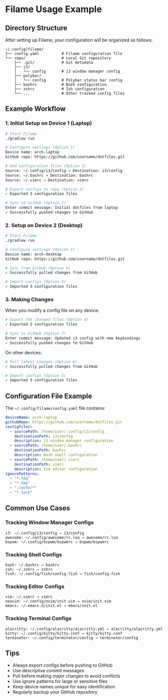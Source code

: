 # Filame Usage Example

## Directory Structure

After setting up Filame, your configuration will be organized as follows:

```
~/.config/filame/
├── config.yaml          # Filame configuration file
└── repo/                # Local Git repository
    ├── .git/            # Git metadata
    ├── i3/
    │   └── config       # i3 window manager config
    ├── polybar/
    │   └── config       # Polybar status bar config
    ├── bashrc           # Bash configuration
    ├── zshrc            # Zsh configuration
    └── ...              # Other tracked config files
```

## Example Workflow

### 1. Initial Setup on Device 1 (Laptop)

```bash
# Start Filame
./gradlew run

# Configure settings (Option 1)
Device name: arch-laptop
GitHub repo: https://github.com/username/dotfiles.git

# Add configuration files (Option 2)
Source: ~/.config/i3/config → Destination: i3/config
Source: ~/.bashrc → Destination: bashrc
Source: ~/.vimrc → Destination: vimrc

# Export configs to repo (Option 4)
✓ Exported 3 configuration files

# Sync to GitHub (Option 7)
Enter commit message: Initial dotfiles from laptop
✓ Successfully pushed changes to GitHub
```

### 2. Setup on Device 2 (Desktop)

```bash
# Start Filame
./gradlew run

# Configure settings (Option 1)
Device name: arch-desktop
GitHub repo: https://github.com/username/dotfiles.git

# Sync from GitHub (Option 6)
✓ Successfully pulled changes from GitHub

# Import configs (Option 5)
✓ Imported 3 configuration files
```

### 3. Making Changes

When you modify a config file on any device:

```bash
# Export the changed files (Option 4)
✓ Exported 3 configuration files

# Sync to GitHub (Option 7)
Enter commit message: Updated i3 config with new keybindings
✓ Successfully pushed changes to GitHub
```

On other devices:

```bash
# Pull latest changes (Option 6)
✓ Successfully pulled changes from GitHub

# Import configs (Option 5)
✓ Imported 3 configuration files
```

## Configuration File Example

The `~/.config/filame/config.yaml` file contains:

```yaml
deviceName: arch-laptop
githubRepo: https://github.com/username/dotfiles.git
configFiles:
  - sourcePath: /home/user/.config/i3/config
    destinationPath: i3/config
    description: i3 window manager configuration
  - sourcePath: /home/user/.bashrc
    destinationPath: bashrc
    description: Bash shell configuration
  - sourcePath: /home/user/.vimrc
    destinationPath: vimrc
    description: Vim editor configuration
ignorePatterns:
  - "*.log"
  - "*.tmp"
  - ".cache/*"
  - "*.lock"
```

## Common Use Cases

### Tracking Window Manager Configs

```
i3: ~/.config/i3/config → i3/config
awesome: ~/.config/awesome/rc.lua → awesome/rc.lua
bspwm: ~/.config/bspwm/bspwmrc → bspwm/bspwmrc
```

### Tracking Shell Configs

```
bash: ~/.bashrc → bashrc
zsh: ~/.zshrc → zshrc
fish: ~/.config/fish/config.fish → fish/config.fish
```

### Tracking Editor Configs

```
vim: ~/.vimrc → vimrc
neovim: ~/.config/nvim/init.vim → nvim/init.vim
emacs: ~/.emacs.d/init.el → emacs/init.el
```

### Tracking Terminal Configs

```
alacritty: ~/.config/alacritty/alacritty.yml → alacritty/alacritty.yml
kitty: ~/.config/kitty/kitty.conf → kitty/kitty.conf
terminator: ~/.config/terminator/config → terminator/config
```

## Tips

- Always export configs before pushing to GitHub
- Use descriptive commit messages
- Pull before making major changes to avoid conflicts
- Use ignore patterns for large or sensitive files
- Keep device names unique for easy identification
- Regularly backup your GitHub repository
